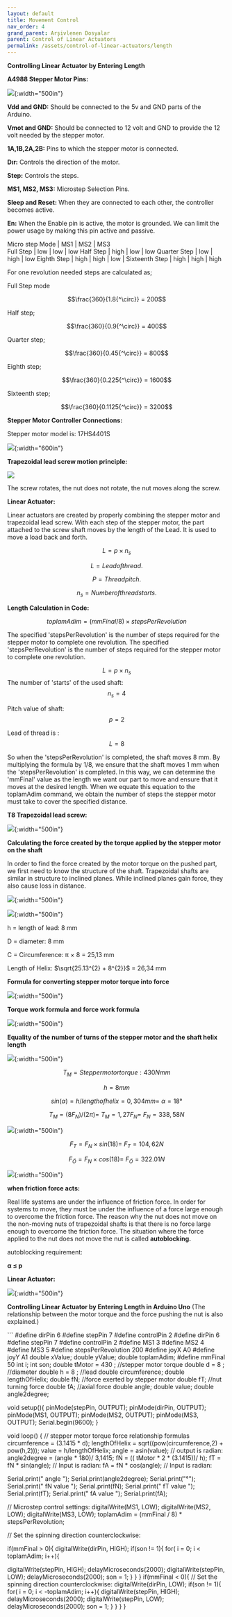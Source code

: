 ```yaml
---
layout: default
title: Movement Control
nav_order: 4
grand_parent: Arşivlenen Dosyalar
parent: Control of Linear Actuators
permalink: /assets/control-of-linear-actuators/length
---
```

**Controlling Linear Actuator by Entering Length**

**A4988 Stepper Motor Pins:**

![](media/image1.png){:width="500in"}

  **Vdd and GND:** Should be connected to the 5v and GND parts of the
  Arduino.

  **Vmot and GND:** Should be connected to 12 volt and GND to provide the
  12 volt needed by the stepper motor.

  **1A,1B,2A,2B:** Pins to which the stepper motor is connected.

  **Dır:** Controls the direction of the motor.

  **Step:** Controls the steps.

  **MS1, MS2, MS3:** Microstep Selection Pins.

  **Sleep and Reset:** When they are connected to each other, the
  controller becomes active.

  **En:** When the Enable pin is active, the motor is grounded. We can
  limit the power usage by making this pin active and passive.

  Micro step Mode   |     MS1         |        MS2            |     MS3                                           
  Full Step        |   low      |           low          |       low
  Half Step       |    high       |         low          |       low
  Quarter Step     |   low         |        high          |      low
  Eighth Step     |    high | high      |          low | 
  Sixteenth Step   |   high      |          high           |     high

For one revolution needed steps are calculated as;

Full Step mode

$$\frac{360}{1.8{^\circ}} = 200$$

Half step;

$$\frac{360}{0.9{^\circ}} = 400$$

Quarter step;

$$\frac{360}{0.45{^\circ}} = 800$$

Eighth step;

$$\frac{360}{0.225{^\circ}} = 1600$$

Sixteenth step;

$$\frac{360}{0.1125{^\circ}} = 3200$$

**Stepper Motor Controller Connections:**

Stepper motor model is: 17HS4401S

![](media/image2.png){:width="600in"}


**Trapezoidal lead screw motion principle:**

![](media/image3.png)

The screw rotates, the nut does not rotate, the nut moves along the
screw.

**Linear Actuator:**

Linear actuators are created by properly combining the stepper motor and
trapezoidal lead screw. With each step of the stepper motor, the part
attached to the screw shaft moves by the length of the Lead. It is used
to move a load back and forth.

$$L = p × n_s$$

$$L = Lead of thread.$$

$$P = Thread pitch.$$

$$n_s = Number of thread starts.$$

**Length Calculation in Code:**

$$toplamAdim = (mmFinal / 8) × stepsPerRevolution$$

The specified \'stepsPerRevolution\' is the number of steps required for
the stepper motor to complete one revolution. The specified
\'stepsPerRevolution\' is the number of steps required for the stepper
motor to complete one revolution.

$$L = p × n_s$$
The number of \'starts\' of the used shaft: $$n_s = 4$$

Pitch value of shaft: $$p = 2$$

Lead of thread is : $$L = 8$$

So when the \'stepsPerRevolution\' is completed, the shaft moves 8 mm.
By multiplying the formula by 1/8, we ensure that the shaft moves 1 mm
when the \'stepsPerRevolution\' is completed. In this way, we can
determine the \'mmFinal\' value as the length we want our part to move
and ensure that it moves at the desired length. When we equate this
equation to the toplamAdim command, we obtain the number of steps the
stepper motor must take to cover the specified distance.

**T8 Trapezoidal lead screw:**

![](media/image4.png){:width="500in"}

**Calculating the force created by the torque applied by the stepper
motor on the shaft**

In order to find the force created by the motor torque on the pushed
part, we first need to know the structure of the shaft. Trapezoidal
shafts are similar in structure to inclined planes. While inclined
planes gain force, they also cause loss in distance.

![](media/image5.jpeg){:width="500in"}


![](media/image6.jpeg){:width="500in"}


h = length of lead: 8 mm

D = diameter: 8 mm

C = Circumference: π $\times$ 8 = 25,13 mm

Length of Helix: $\sqrt{25.13^{2} + 8^{2}}$ = 26,34 mm

**Formula for converting stepper motor torque into force**

![](media/image7.jpg){:width="500in"}


**Torque work formula and force work formula**

![](media/image8.jpg){:width="500in"}

**Equality of the number of turns of the stepper motor and the shaft
helix length**

![](media/image9.jpg){:width="500in"}

$$T_M = Stepper motor torque: 430Nmm$$

$$h = 8 mm$$

$$sin(α) = h / length of helix = 0,304 mm =\> α = 18°$$

$$T_M = (8F_N)/(2π) =\> T_M = 1,27F_N =\> F_N = 338,58 N$$

![](media/image10.jpeg){:width="500in"}

$$F_T = F_N × sin(18) =\> F_T = 104,62 N$$

$$F_Ö = F_N × cos(18) =\> F_Ö = 322.01 N$$

![](media/image11.jpeg){:width="500in"}

**when friction force acts:**

Real life systems are under the influence of friction force. In order
for systems to move, they must be under the influence of a force large
enough to overcome the friction force. The reason why the nut does not
move on the non-moving nuts of trapezoidal shafts is that there is no
force large enough to overcome the friction force. The situation where
the force applied to the nut does not move the nut is called
**autoblocking.**

autoblocking requirement:

**α ≤ p**

**Linear Actuator:**

![](media/image12.jpeg){:width="500in"}

**Controlling Linear Actuator by Entering Length in Arduino Uno** (The
relationship between the motor torque and the force pushing the nut is
also explained.)

<div class="code-example" markdown="1">
```
#define dirPin 6
#define stepPin 7
#define controlPin 2
#define dirPin 6
#define stepPin 7
#define controlPin 2
#define MS1 3
#define MS2 4
#define MS3 5
#define stepsPerRevolution 200
#define joyX A0
#define joyY A1
double xValue;
double yValue; 
double toplamAdim;
#define mmFinal 50
int i;
int son;
double tMotor = 430 ; //stepper motor torque
double d = 8 ; //diameter
double h = 8 ; //lead
double circumference; 
double lengthOfHelix;
double fN; //force exerted by stepper motor
double fT; //nut turning force
double fA; //axial force
double angle; 
double value;
double angle2degree;

void setup(){
  pinMode(stepPin, OUTPUT); 
 pinMode(dirPin, OUTPUT); 
  pinMode(MS1, OUTPUT);
 pinMode(MS2, OUTPUT);
  pinMode(MS3, OUTPUT);
  Serial.begin(9600);
}

void loop() {
  // stepper motor torque force relationship formulas
  circumference = (3.1415 * d);
  lengthOfHelix = sqrt((pow(circumference,2) + pow(h,2)));
  value = h/lengthOfHelix;
  angle = asin(value);  // output is radian:
  angle2degree = (angle * 180)/ 3,1415;
  fN = (( tMotor * 2 * (3.1415))/ h); 
  fT = fN * sin(angle); // Input is radian:
  fA = fN * cos(angle); // Input is radian:

  Serial.print(" angle ");
  Serial.print(angle2degree);
  Serial.print("°");
  Serial.print(" fN value ");
  Serial.print(fN);
  Serial.print(" fT value ");
  Serial.print(fT);
  Serial.print(" fA value ");
  Serial.print(fA);

  // Microstep control settings:
 digitalWrite(MS1, LOW);
 digitalWrite(MS2, LOW);
 digitalWrite(MS3, LOW);
 toplamAdim = (mmFinal / 8) * stepsPerRevolution;
 

 // Set the spinning direction counterclockwise:
  
 if(mmFinal > 0){
  digitalWrite(dirPin, HIGH); 
  if(son != 1){
   for( i = 0; i < toplamAdim; i++){

   digitalWrite(stepPin, HIGH); 
   delayMicroseconds(2000); 
   digitalWrite(stepPin, LOW); 
   delayMicroseconds(2000); 
   son = 1;
    }
   }
  }
  if(mmFinal < 0){
   // Set the spinning direction counterclockwise:
  digitalWrite(dirPin, LOW); 
   if(son != 1){
    for( i = 0; i < -toplamAdim; i++){
    digitalWrite(stepPin, HIGH); 
    delayMicroseconds(2000); 
    digitalWrite(stepPin, LOW); 
    delayMicroseconds(2000); 
    son = 1;
    }
   }
  }
 }
```
